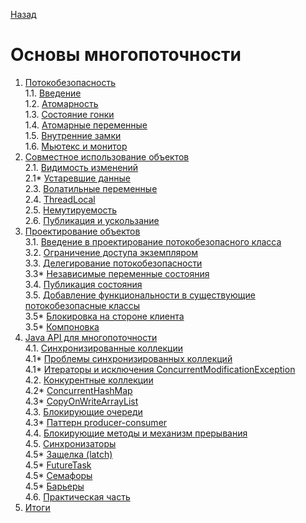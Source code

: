 [Назад](../README.md)
# Основы многопоточности

1. [Потокобезопасность](./1_ThreadSafety.md)  
   1.1. [Введение](./1_ThreadSafety.md#потокобезопасность)  
   1.2. [Атомарность](./1_ThreadSafety.md#атомарность)  
   1.3. [Состояние гонки](./1_ThreadSafety.md#race-condition)  
   1.4. [Атомарные переменные](./1_ThreadSafety.md#atomic-переменные)  
   1.5. [Внутренние замки](./1_ThreadSafety.md#внутренние-замки)  
   1.6. [Мьютекс и монитор](./1_ThreadSafety.md#java-object-mutex-and-monitor)  
2. [Совместное использование объектов](./2_SharingObjects.md)  
   2.1. [Видимость изменений](./2_SharingObjects.md#видимость-изменений)  
   2.1* [Устаревшие данные](./2_SharingObjects.md#устаревшие-данные)  
   2.3. [Волатильные переменные](./2_SharingObjects.md#волатильные-переменные)  
   2.4. [ThreadLocal](./2_SharingObjects.md#ThreadLocal)  
   2.5. [Немутируемость](./2_SharingObjects.md#Немутируемость)  
   2.6. [Публикация и ускользание](./2_SharingObjects.md#публикация-и-ускользание)  
3. [Проектирование объектов](./3_ComposingObjects.md)  
   3.1. [Введение в проектирование потокобезопасного класса](./3_ComposingObjects.md#введение-в-проектирование-потокобезопасного-класса)  
   3.2. [Ограничение доступа экземпляром](./3_ComposingObjects.md#ограничение-доступа-экземпляром)  
   3.3. [Делегирование потокобезопасности](./3_ComposingObjects.md#делегирование-потокобезопасности)  
   3.3* [Независимые переменные состояния](./3_ComposingObjects.md#независимые-переменные-состояния)  
   3.4. [Публикация состояния](./3_ComposingObjects.md#публикация-состояния)  
   3.5. [Добавление функциональности в существующие потокобезопасные классы](./3_ComposingObjects.md#добавление-функциональности-в-существующие-потокобезопасные-классы)  
   3.5* [Блокировка на стороне клиента](./3_ComposingObjects.md#блокировка-на-стороне-клиента)  
   3.5* [Компоновка](./3_ComposingObjects.md#компоновка)  
4. [Java API для многопоточности](./4_JavaMultithreadAPI.md)  
   4.1. [Синхронизированные коллекции](./4_JavaMultithreadAPI.md#синхронизированные-коллекции)  
   4.1* [Проблемы синхронизированных коллекций](./4_JavaMultithreadAPI.md#проблемы-синхронизированных-коллекций)  
   4.1* [Итераторы и исключения ConcurrentModificationException](./4_JavaMultithreadAPI.md#итераторы-и-исключения-concurrentmodificationexception)  
   4.2. [Конкурентные коллекции](./4_JavaMultithreadAPI.md#конкурентные-коллекции)  
   4.2* [ConcurrentHashMap](./4_JavaMultithreadAPI.md#concurrenthashmap)  
   4.3* [CopyOnWriteArrayList](./4_JavaMultithreadAPI.md#copyonwritearraylist)  
   4.3. [Блокирующие очереди](./4_JavaMultithreadAPI.md#блокирующие-очереди)  
   4.3* [Паттерн producer-consumer](./4_JavaMultithreadAPI.md#паттерн-producer-consumer)  
   4.4. [Блокирующие методы и механизм прерывания](./4_JavaMultithreadAPI.md#блокирующие-методы-и-механизм-прерывания)  
   4.5. [Синхронизаторы](./4_JavaMultithreadAPI.md#синхронизаторы)  
   4.5* [Защелка (latch)](./4_JavaMultithreadAPI.md#Защелка-(latch))  
   4.5* [FutureTask](./4_JavaMultithreadAPI.md#FutureTask)  
   4.5* [Семафоры](./4_JavaMultithreadAPI.md#семафоры)  
   4.5* [Барьеры](./4_JavaMultithreadAPI.md#барьеры)  
   4.6. [Практическая часть](./4_JavaMultithreadAPI.md#практическая-часть)  
5. [Итоги](./5_Summary.md)
